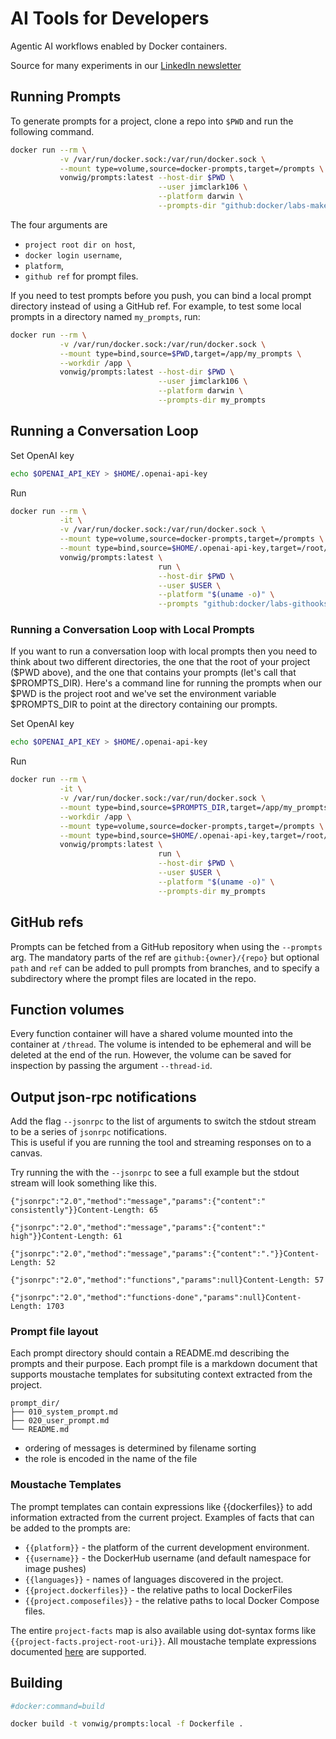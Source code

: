 # AI Tools for Developers

Agentic AI workflows enabled by Docker containers.

Source for many experiments in our [LinkedIn newsletter](https://www.linkedin.com/newsletters/docker-labs-genai-7204877599427194882/)

## Running Prompts

To generate prompts for a project, clone a repo into `$PWD` and run the 
following command.

```sh
docker run --rm \
           -v /var/run/docker.sock:/var/run/docker.sock \
           --mount type=volume,source=docker-prompts,target=/prompts \
           vonwig/prompts:latest --host-dir $PWD \
                                 --user jimclark106 \
                                 --platform darwin \
                                 --prompts-dir "github:docker/labs-make-runbook?ref=main&path=prompts/lazy_docker"
```

The four arguments are 
* `project root dir on host`, 
* `docker login username`, 
* `platform`, 
* `github ref` for prompt files.

If you need to test prompts before you push, you can bind a local prompt directory instead of using
a GitHub ref.  For example, to test some local prompts in a directory named `my_prompts`, run:

```sh
docker run --rm \
           -v /var/run/docker.sock:/var/run/docker.sock \
           --mount type=bind,source=$PWD,target=/app/my_prompts \
           --workdir /app \
           vonwig/prompts:latest --host-dir $PWD \
                                 --user jimclark106 \
                                 --platform darwin \
                                 --prompts-dir my_prompts
```

## Running a Conversation Loop

Set OpenAI key
```sh
echo $OPENAI_API_KEY > $HOME/.openai-api-key
```
Run
```sh
docker run --rm \
           -it \
           -v /var/run/docker.sock:/var/run/docker.sock \
           --mount type=volume,source=docker-prompts,target=/prompts \
           --mount type=bind,source=$HOME/.openai-api-key,target=/root/.openai-api-key \
           vonwig/prompts:latest \
                                 run \
                                 --host-dir $PWD \
                                 --user $USER \
                                 --platform "$(uname -o)" \
                                 --prompts "github:docker/labs-githooks?ref=main&path=prompts/git_hooks"
```

### Running a Conversation Loop with Local Prompts

If you want to run a conversation loop with local prompts then you need to think about two different directories, the one that the root of your project ($PWD above), 
and the one that contains your prompts (let's call that $PROMPTS_DIR).  Here's a command line for running the prompts when our $PWD is the project root and we've set the environment variable
$PROMPTS_DIR to point at the directory containing our prompts.

Set OpenAI key
```sh
echo $OPENAI_API_KEY > $HOME/.openai-api-key
```
Run
```sh
docker run --rm \
           -it \
           -v /var/run/docker.sock:/var/run/docker.sock \
           --mount type=bind,source=$PROMPTS_DIR,target=/app/my_prompts \
           --workdir /app \
           --mount type=volume,source=docker-prompts,target=/prompts \
           --mount type=bind,source=$HOME/.openai-api-key,target=/root/.openai-api-key \
           vonwig/prompts:latest \
                                 run \
                                 --host-dir $PWD \
                                 --user $USER \
                                 --platform "$(uname -o)" \
                                 --prompts-dir my_prompts
```

## GitHub refs

Prompts can be fetched from a GitHub repository when using the `--prompts` arg.  The mandatory parts of the ref are `github:{owner}/{repo}` 
but optional `path` and `ref` can be added to pull prompts from branches, and to specify a subdirectory
where the prompt files are located in the repo.

## Function volumes

Every function container will have a shared volume mounted into the container at `/thread`.
The volume is intended to be ephemeral and will be deleted at the end of the run.  However, the volume
can be saved for inspection by passing the argument `--thread-id`.  

## Output json-rpc notifications

Add the flag `--jsonrpc` to the list of arguments to switch the stdout stream to be a series of `jsonrpc` notifications.  
This is useful if you are running the tool and streaming responses on to a canvas.

Try running the with the `--jsonrpc` to see a full example but the stdout stream will look something like this.

```
{"jsonrpc":"2.0","method":"message","params":{"content":" consistently"}}Content-Length: 65

{"jsonrpc":"2.0","method":"message","params":{"content":" high"}}Content-Length: 61

{"jsonrpc":"2.0","method":"message","params":{"content":"."}}Content-Length: 52

{"jsonrpc":"2.0","method":"functions","params":null}Content-Length: 57

{"jsonrpc":"2.0","method":"functions-done","params":null}Content-Length: 1703
```

### Prompt file layout

Each prompt directory should contain a README.md describing the prompts and their purpose.  Each prompt file
is a markdown document that supports moustache templates for subsituting context extracted from the project.

```
prompt_dir/
├── 010_system_prompt.md
├── 020_user_prompt.md
└── README.md
```

* ordering of messages is determined by filename sorting
* the role is encoded in the name of the file

### Moustache Templates

The prompt templates can contain expressions like {{dockerfiles}} to add information
extracted from the current project.  Examples of facts that can be added to the
prompts are:

* `{{platform}}` - the platform of the current development environment.
* `{{username}}` - the DockerHub username (and default namespace for image pushes)
* `{{languages}}` - names of languages discovered in the project.
* `{{project.dockerfiles}}` - the relative paths to local DockerFiles
* `{{project.composefiles}}` - the relative paths to local Docker Compose files.

The entire `project-facts` map is also available using dot-syntax
forms like `{{project-facts.project-root-uri}}`.  All moustache template
expressions documented [here](https://github.com/yogthos/Selmer) are supported.

## Building

```sh
#docker:command=build

docker build -t vonwig/prompts:local -f Dockerfile .
```


